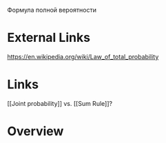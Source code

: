 
Формула полной вероятности

# External Links

https://en.wikipedia.org/wiki/Law_of_total_probability

# Links

[[Joint probability]]
vs. [[Sum Rule]]?
# Overview

